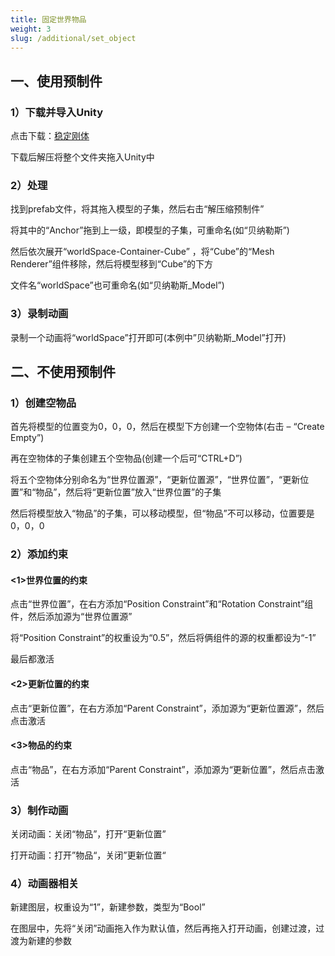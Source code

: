 ```yaml
---
title: 固定世界物品
weight: 3
slug: /additional/set_object
---
```


## 一、使用预制件

### 1）下载并导入Unity

点击下载：[稳定刚体](https://raw.githubusercontent.com/yexca-VRChat/yexca-VRChat.github.io/main/file/稳定刚体.zip)

下载后解压将整个文件夹拖入Unity中

### 2）处理

找到prefab文件，将其拖入模型的子集，然后右击“解压缩预制件”

将其中的“Anchor”拖到上一级，即模型的子集，可重命名(如“贝纳勒斯”)

然后依次展开“worldSpace-Container-Cube” ，将“Cube”的“Mesh Renderer”组件移除，然后将模型移到“Cube”的下方

文件名“worldSpace”也可重命名(如“贝纳勒斯_Model”)

### 3）录制动画

录制一个动画将“worldSpace”打开即可(本例中”贝纳勒斯_Model”打开)

## 二、不使用预制件

### 1）创建空物品

首先将模型的位置变为0，0，0，然后在模型下方创建一个空物体(右击 – “Create Empty”)

再在空物体的子集创建五个空物品(创建一个后可“CTRL+D”)

将五个空物体分别命名为“世界位置源”，“更新位置源”，“世界位置”，“更新位置”和“物品”，然后将“更新位置”放入“世界位置”的子集

然后将模型放入“物品”的子集，可以移动模型，但“物品”不可以移动，位置要是0，0，0

### 2）添加约束

#### <1>世界位置的约束

点击“世界位置”，在右方添加“Position Constraint”和“Rotation Constraint”组件，然后添加源为“世界位置源”

将“Position Constraint”的权重设为“0.5”，然后将俩组件的源的权重都设为“-1”

最后都激活

#### <2>更新位置的约束

点击“更新位置”，在右方添加“Parent Constraint”，添加源为“更新位置源”，然后点击激活

#### <3>物品的约束

点击“物品”，在右方添加“Parent Constraint”，添加源为“更新位置”，然后点击激活

### 3）制作动画

关闭动画：关闭“物品”，打开“更新位置”

打开动画：打开”物品“，关闭”更新位置“

### 4）动画器相关

新建图层，权重设为“1”，新建参数，类型为“Bool”

在图层中，先将“关闭”动画拖入作为默认值，然后再拖入打开动画，创建过渡，过渡为新建的参数

